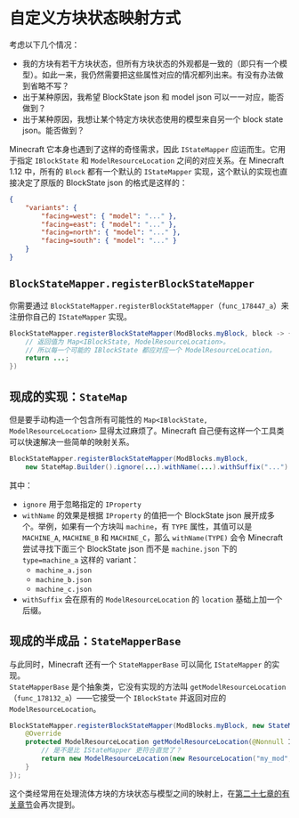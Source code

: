 # 自定义方块状态映射方式

考虑以下几个情况：

  - 我的方块有若干方块状态，但所有方块状态的外观都是一致的（即只有一个模型）。如此一来，我仍然需要把这些属性对应的情况都列出来。有没有办法做到省略不写？
  - 出于某种原因，我希望 BlockState json 和 model json 可以一一对应，能否做到？
  - 出于某种原因，我想让某个特定方块状态使用的模型来自另一个 block state json。能否做到？

Minecraft 它本身也遇到了这样的奇怪需求，因此 `IStateMapper` 应运而生。它用于指定 `IBlockState` 和 `ModelResourceLocation` 之间的对应关系。在 Minecraft 1.12 中，所有的 `Block` 都有一个默认的 `IStateMapper` 实现，这个默认的实现也直接决定了原版的 BlockState json 的格式是这样的：

```json
{
    "variants": {
        "facing=west": { "model": "..." },
        "facing=east": { "model": "..." },
        "facing=north": { "model": "..." },
        "facing=south": { "model": "..." }
    }
}
```

<!-- 注：随着 BlockState JSON 格式的改进，IStateMapper 也在 1.13 中被淘汰掉了。 -->

## `BlockStateMapper.registerBlockStateMapper`

你需要通过 `BlockStateMapper.registerBlockStateMapper`（`func_178447_a`）来注册你自己的 `IStateMapper` 实现。

```java
BlockStateMapper.registerBlockStateMapper(ModBlocks.myBlock, block -> {
    // 返回值为 Map<IBlockState, ModelResourceLocation>。
    // 所以每一个可能的 IBlockState 都应对应一个 ModelResourceLocation。
    return ...;
})
```

## 现成的实现：`StateMap`

但是要手动构造一个包含所有可能性的 `Map<IBlockState, ModelResourceLocation>` 显得太过麻烦了。Minecraft 自己便有这样一个工具类可以快速解决一些简单的映射关系。

```java
BlockStateMapper.registerBlockStateMapper(ModBlocks.myBlock,
    new StateMap.Builder().ignore(...).withName(...).withSuffix("...").build());
```

其中：

  - `ignore` 用于忽略指定的 `IProperty`
  - `withName` 的效果是根据 `IProperty` 的值把一个 BlockState json 展开成多个。举例，如果有一个方块叫 `machine`，有 `TYPE` 属性，其值可以是 `MACHINE_A`, `MACHINE_B` 和 `MACHINE_C`，那么 `withName(TYPE)` 会令 Minecraft 尝试寻找下面三个 BlockState json 而不是 `machine.json` 下的 `type=machine_a` 这样的 variant：
    - `machine_a.json`
    - `machine_b.json`
    - `machine_c.json`
  - `withSuffix` 会在原有的 `ModelResourceLocation` 的 `location` 基础上加一个后缀。

## 现成的半成品：`StateMapperBase`

与此同时，Minecraft 还有一个 `StateMapperBase` 可以简化 `IStateMapper` 的实现。  
`StateMapperBase` 是个抽象类，它没有实现的方法叫 `getModelResourceLocation`（`func_178132_a`）——它接受一个 `IBlockState` 并返回对应的 `ModelResourceLocation`。

```java
BlockStateMapper.registerBlockStateMapper(ModBlocks.myBlock, new StateMapperBase() {
    @Override
    protected ModelResourceLocation getModelResourceLocation(@Nonnull IBlockState state) {
        // 是不是比 IStateMapper 更符合直觉了？
        return new ModelResourceLocation(new ResourceLocation("my_mod", ...), ...);
    }
});
```

这个类经常用在处理流体方块的方块状态与模型之间的映射上，在[第二十七章的有关章节](../../chapter-27/render.md)会再次提到。
